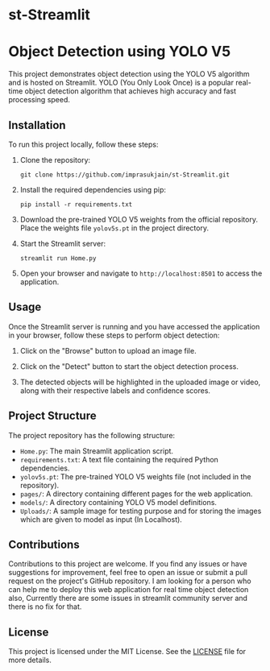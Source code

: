 # st-Streamlit
# Object Detection using YOLO V5

This project demonstrates object detection using the YOLO V5 algorithm and is hosted on Streamlit. YOLO (You Only Look Once) is a popular real-time object detection algorithm that achieves high accuracy and fast processing speed.

## Installation

To run this project locally, follow these steps:

1. Clone the repository:

   ```
   git clone https://github.com/imprasukjain/st-Streamlit.git
   ```

2. Install the required dependencies using pip:

   ```
   pip install -r requirements.txt
   ```

3. Download the pre-trained YOLO V5 weights from the official repository. Place the weights file `yolov5s.pt` in the project directory.

4. Start the Streamlit server:

   ```
   streamlit run Home.py
   ```

5. Open your browser and navigate to `http://localhost:8501` to access the application.

## Usage

Once the Streamlit server is running and you have accessed the application in your browser, follow these steps to perform object detection:

1. Click on the "Browse" button to upload an image file.

2. Click on the "Detect" button to start the object detection process.

3. The detected objects will be highlighted in the uploaded image or video, along with their respective labels and confidence scores.

## Project Structure

The project repository has the following structure:

- `Home.py`: The main Streamlit application script.
- `requirements.txt`: A text file containing the required Python dependencies.
- `yolov5s.pt`: The pre-trained YOLO V5 weights file (not included in the repository).
- `pages/`: A directory containing different pages for the web application.
- `models/`: A directory containing YOLO V5 model definitions.
- `Uploads/`: A sample image for testing purpose and for storing the images which are given to model as input (In Localhost).

## Contributions

Contributions to this project are welcome. If you find any issues or have suggestions for improvement, feel free to open an issue or submit a pull request on the project's GitHub repository.
I am looking for a person who can help me to deploy this web application for real time object detection also, Currently there are some issues in streamlit community server and there is no fix for that.

## License

This project is licensed under the MIT License. See the [LICENSE](LICENSE) file for more details.
